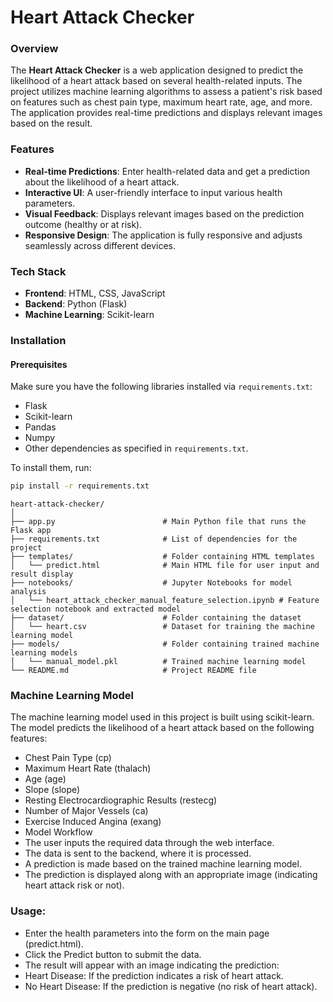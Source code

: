 # Heart Attack Checker

### Overview
The **Heart Attack Checker** is a web application designed to predict the likelihood of a heart attack based on several health-related inputs. The project utilizes machine learning algorithms to assess a patient's risk based on features such as chest pain type, maximum heart rate, age, and more. The application provides real-time predictions and displays relevant images based on the result.

### Features
- **Real-time Predictions**: Enter health-related data and get a prediction about the likelihood of a heart attack.
- **Interactive UI**: A user-friendly interface to input various health parameters.
- **Visual Feedback**: Displays relevant images based on the prediction outcome (healthy or at risk).
- **Responsive Design**: The application is fully responsive and adjusts seamlessly across different devices.

### Tech Stack
- **Frontend**: HTML, CSS, JavaScript
- **Backend**: Python (Flask)
- **Machine Learning**: Scikit-learn

### Installation

#### Prerequisites
Make sure you have the following libraries installed via `requirements.txt`:

- Flask
- Scikit-learn
- Pandas
- Numpy
- Other dependencies as specified in `requirements.txt`.

To install them, run:
```bash
pip install -r requirements.txt
```
````
heart-attack-checker/
│
├── app.py                        # Main Python file that runs the Flask app
├── requirements.txt              # List of dependencies for the project
├── templates/                    # Folder containing HTML templates
│   └── predict.html              # Main HTML file for user input and result display
├── notebooks/                    # Jupyter Notebooks for model analysis
│   └── heart_attack_checker_manual_feature_selection.ipynb # Feature selection notebook and extracted model
├── dataset/                      # Folder containing the dataset
│   └── heart.csv                 # Dataset for training the machine learning model
├── models/                       # Folder containing trained machine learning models
│   └── manual_model.pkl          # Trained machine learning model
└── README.md                     # Project README file
````

### Machine Learning Model
The machine learning model used in this project is built using scikit-learn. The model predicts the likelihood of a heart attack based on the following features:

- Chest Pain Type (cp)
- Maximum Heart Rate (thalach)
- Age (age)
- Slope (slope)
- Resting Electrocardiographic Results (restecg)
- Number of Major Vessels (ca)
- Exercise Induced Angina (exang)
- Model Workflow
- The user inputs the required data through the web interface.
- The data is sent to the backend, where it is processed.
- A prediction is made based on the trained machine learning model.
- The prediction is displayed along with an appropriate image (indicating heart attack risk or not).

### Usage:
- Enter the health parameters into the form on the main page (predict.html).
- Click the Predict button to submit the data.
- The result will appear with an image indicating the prediction:
- Heart Disease: If the prediction indicates a risk of heart attack.
- No Heart Disease: If the prediction is negative (no risk of heart attack).
